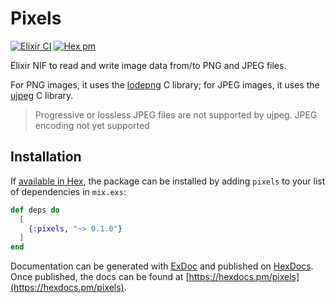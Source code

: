 # Pixels

[![Elixir CI](https://github.com/arjan/pixels/actions/workflows/elixir.yml/badge.svg)](https://github.com/arjan/pixels/actions/workflows/elixir.yml)
[![Hex pm](https://img.shields.io/hexpm/v/pixels.svg?style=flat)](https://hex.pm/packages/pixels)

Elixir NIF to read and write image data from/to PNG and JPEG files.

For PNG images, it uses the [lodepng][lodepng] C library; for JPEG
images, it uses the [ujpeg][ujpeg] C library.

> Progressive or lossless JPEG files are not supported by ujpeg.
> JPEG encoding not yet supported

[lodepng]: https://lodev.org/lodepng/
[ujpeg]: https://svn.emphy.de/nanojpeg/trunk/ujpeg/

## Installation

If [available in Hex](https://hex.pm/docs/publish), the package can be installed
by adding `pixels` to your list of dependencies in `mix.exs`:

```elixir
def deps do
  [
    {:pixels, "~> 0.1.0"}
  ]
end
```

Documentation can be generated with [ExDoc](https://github.com/elixir-lang/ex_doc)
and published on [HexDocs](https://hexdocs.pm). Once published, the docs can
be found at [https://hexdocs.pm/pixels](https://hexdocs.pm/pixels).
